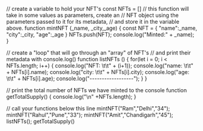// create a variable to hold your NFT's
const NFTs = []
// this function will take in some values as parameters, create an
// NFT object using the parameters passed to it for its metadata, 
// and store it in the variable above.
function mintNFT (_name, _city,_age) {
    const NFT =
    {
        "name":_name,
        "city":_city,
        "age":_age
    }
    NFTs.push(NFT);
    console.log("Minted:" + _name);
}

// create a "loop" that will go through an "array" of NFT's
// and print their metadata with console.log()
function listNFTs () {
for(let i = 0; i < NFTs.length; i++) {
    console.log("NFT: \t\t" + (i+1));
    console.log("name: \t\t" + NFTs[i].name);
    console.log("city: \t\t" + NFTs[i].city);
    console.log("age: \t\t" + NFTs[i].age);
    console.log("------------------");
    }
}

// print the total number of NFTs we have minted to the console
function getTotalSupply() {
    console.log("\n" +NFTs.length);
}

// call your functions below this line
mintNFT("Ram","Delhi","34");
mintNFT("Rahul","Pune","33");
mintNFT("Amit","Chandigarh","45");
listNFTs();
getTotalSupply()
